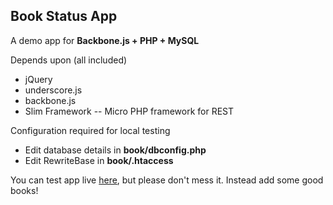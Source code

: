 Book Status App
---------------

A demo app for **Backbone.js + PHP + MySQL**

Depends upon (all included)
 - jQuery
 - underscore.js
 - backbone.js
 - Slim Framework -- Micro PHP framework for REST

Configuration required for local testing
 - Edit database details in **book/dbconfig.php**
 - Edit RewriteBase in **book/.htaccess**

You can test app live [here](http://bookstatusapp.eu5.org), but please don't mess it. Instead add some good books!

